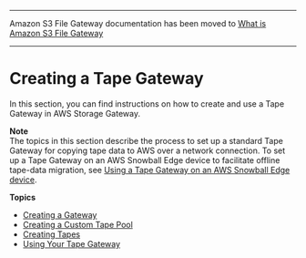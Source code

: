 --------

Amazon S3 File Gateway documentation has been moved to [What is Amazon S3 File Gateway](https://docs.aws.amazon.com/filegateway/latest/files3/WhatIsStorageGateway.html)

--------

# Creating a Tape Gateway<a name="create-tape-gateway"></a>

In this section, you can find instructions on how to create and use a Tape Gateway in AWS Storage Gateway\.

**Note**  
The topics in this section describe the process to set up a standard Tape Gateway for copying tape data to AWS over a network connection\. To set up a Tape Gateway on an AWS Snowball Edge device to facilitate offline tape\-data migration, see [Using a Tape Gateway on an AWS Snowball Edge device](using-tape-gateway-snowball.md)\.

**Topics**
+ [Creating a Gateway](create-gateway-vtl.md)
+ [Creating a Custom Tape Pool](CreatingCustomTapePool.md)
+ [Creating Tapes](GettingStartedCreateTapes.md)
+ [Using Your Tape Gateway](GettingStarted-create-tape-gateway.md)